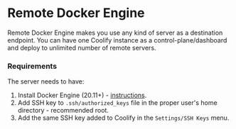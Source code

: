 # Remote Docker Engine
Remote Docker Engine makes you use any kind of server as a destination endpoint. You can have one Coolify instance as a control-plane/dashboard and deploy to unlimited number of remote servers.

### Requirements
The server needs to have:
1. Install Docker Engine (20.11+) - [instructions](https://docs.docker.com/engine/install/).
2. Add SSH key to `.ssh/authorized_keys` file in the proper user's home directory - recommended root.
3. Add the same SSH key added to Coolify in the `Settings/SSH Keys` menu.
